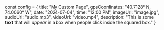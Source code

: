 const config = {
    title: "My Custom Page",
    gpsCoordinates: "40.7128° N, 74.0060° W",
    date: "2024-07-04",
    time: "12:00 PM",
    imageUrl: "image.jpg",
    audioUrl: "audio.mp3",
    videoUrl: "video.mp4",
    description: "This is some **text** that will *appear* in a box when people click inside the squared box."
}
